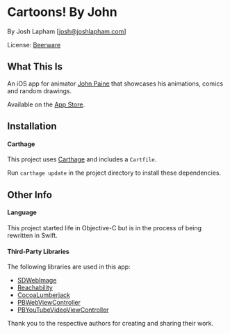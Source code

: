# Cartoons! By John

By Josh Lapham [josh@joshlapham.com]

License: [Beerware](https://en.wikipedia.org/wiki/Beerware)

## What This Is

An iOS app for animator [John Paine](https://twitter.com/johnrodpaine) that showcases his animations, comics and random drawings.

Available on the [App Store](https://appsto.re/au/OKBL1.i).

## Installation

#### Carthage

This project uses [Carthage](https://github.com/Carthage/Carthage) and includes a `Cartfile`.

Run `carthage update` in the project directory to install these dependencies.

## Other Info

#### Language

This project started life in Objective-C but is in the process of being rewritten in Swift.

#### Third-Party Libraries

The following libraries are used in this app:

* [SDWebImage](https://github.com/rs/SDWebImage)
* [Reachability](https://github.com/tonymillion/Reachability)
* [CocoaLumberjack](https://github.com/CocoaLumberjack/CocoaLumberjack)
* [PBWebViewController](https://github.com/kmikael/PBWebViewController)
* [PBYouTubeVideoViewController](https://github.com/pbernery/PBYouTubeVideoViewController)

Thank you to the respective authors for creating and sharing their work.
